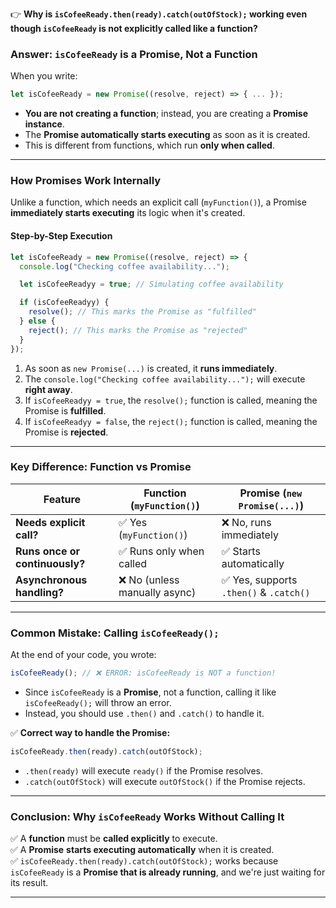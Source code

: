 
👉 **Why is `isCofeeReady.then(ready).catch(outOfStock);` working even though `isCofeeReady` is not explicitly called like a function?**  

### **Answer: `isCofeeReady` is a Promise, Not a Function**  
When you write:
```javascript
let isCofeeReady = new Promise((resolve, reject) => { ... });
```
- **You are not creating a function**; instead, you are creating a **Promise instance**.
- The **Promise automatically starts executing** as soon as it is created.  
- This is different from functions, which run **only when called**.

---

### **How Promises Work Internally**
Unlike a function, which needs an explicit call (`myFunction()`), a Promise **immediately starts executing** its logic when it's created.  

#### **Step-by-Step Execution**
```javascript
let isCofeeReady = new Promise((resolve, reject) => {
  console.log("Checking coffee availability...");

  let isCofeeReadyy = true; // Simulating coffee availability

  if (isCofeeReadyy) {
    resolve(); // This marks the Promise as "fulfilled"
  } else {
    reject(); // This marks the Promise as "rejected"
  }
});
```
1. As soon as `new Promise(...)` is created, it **runs immediately**.
2. The `console.log("Checking coffee availability...");` will execute **right away**.
3. If `isCofeeReadyy = true`, the `resolve();` function is called, meaning the Promise is **fulfilled**.
4. If `isCofeeReadyy = false`, the `reject();` function is called, meaning the Promise is **rejected**.

---

### **Key Difference: Function vs Promise**
| Feature          | Function (`myFunction()`) | Promise (`new Promise(...)`) |
|-----------------|-------------------------|-----------------------------|
| **Needs explicit call?** | ✅ Yes (`myFunction()`) | ❌ No, runs immediately |
| **Runs once or continuously?** | ✅ Runs only when called | ✅ Starts automatically |
| **Asynchronous handling?** | ❌ No (unless manually async) | ✅ Yes, supports `.then()` & `.catch()` |

---

### **Common Mistake: Calling `isCofeeReady();`**
At the end of your code, you wrote:
```javascript
isCofeeReady(); // ❌ ERROR: isCofeeReady is NOT a function!
```
- Since `isCofeeReady` is a **Promise**, not a function, calling it like `isCofeeReady();` will throw an error.  
- Instead, you should use `.then()` and `.catch()` to handle it.

✅ **Correct way to handle the Promise:**
```javascript
isCofeeReady.then(ready).catch(outOfStock);
```
- `.then(ready)` will execute `ready()` if the Promise resolves.
- `.catch(outOfStock)` will execute `outOfStock()` if the Promise rejects.

---

### **Conclusion: Why `isCofeeReady` Works Without Calling It**
✅ A **function** must be **called explicitly** to execute.  
✅ A **Promise** **starts executing automatically** when it is created.  
✅ `isCofeeReady.then(ready).catch(outOfStock);` works because `isCofeeReady` is a **Promise that is already running**, and we're just waiting for its result.  

---

